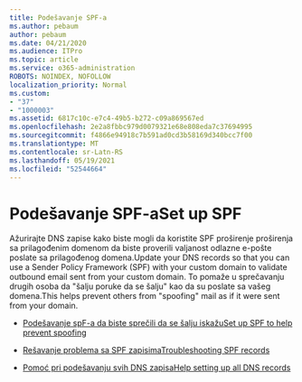 ```yaml
---
title: Podešavanje SPF-a
ms.author: pebaum
author: pebaum
ms.date: 04/21/2020
ms.audience: ITPro
ms.topic: article
ms.service: o365-administration
ROBOTS: NOINDEX, NOFOLLOW
localization_priority: Normal
ms.custom:
- "37"
- "1000003"
ms.assetid: 6817c10c-e7c4-49b5-b272-c09a869567ed
ms.openlocfilehash: 2e2a8fbbc979d0079321e68e808eda7c37694995
ms.sourcegitcommit: f4866e94918c7b591ad0cd3b58169d340bcc7f00
ms.translationtype: MT
ms.contentlocale: sr-Latn-RS
ms.lasthandoff: 05/19/2021
ms.locfileid: "52544664"
---
```

# <a name="set-up-spf"></a><span data-ttu-id="2cf0c-102">Podešavanje SPF-a</span><span class="sxs-lookup"><span data-stu-id="2cf0c-102">Set up SPF</span></span>

<span data-ttu-id="2cf0c-103">Ažurirajte DNS zapise kako biste mogli da koristite SPF proširenje proširenja sa prilagođenim domenom da biste proverili valjanost odlazne e-pošte poslate sa prilagođenog domena.</span><span class="sxs-lookup"><span data-stu-id="2cf0c-103">Update your DNS records so that you can use a Sender Policy Framework (SPF) with your custom domain to validate outbound email sent from your custom domain.</span></span> <span data-ttu-id="2cf0c-104">To pomaže u sprečavanju drugih osoba da "šalju poruke da se šalju" kao da su poslate sa vašeg domena.</span><span class="sxs-lookup"><span data-stu-id="2cf0c-104">This helps prevent others from "spoofing" mail as if it were sent from your domain.</span></span>
  
- [<span data-ttu-id="2cf0c-105">Podešavanje spF-a da biste sprečili da se šalju iskažu</span><span class="sxs-lookup"><span data-stu-id="2cf0c-105">Set up SPF to help prevent spoofing</span></span>](/microsoft-365/security/office-365-security/set-up-spf-in-office-365-to-help-prevent-spoofing)

- [<span data-ttu-id="2cf0c-106">Rešavanje problema sa SPF zapisima</span><span class="sxs-lookup"><span data-stu-id="2cf0c-106">Troubleshooting SPF records</span></span>](/microsoft-365/security/office-365-security/how-office-365-uses-spf-to-prevent-spoofing#SPFTroubleshoot)

- [<span data-ttu-id="2cf0c-107">Pomoć pri podešavanju svih DNS zapisa</span><span class="sxs-lookup"><span data-stu-id="2cf0c-107">Help setting up all DNS records</span></span>](/microsoft-365/admin/get-help-with-domains/create-dns-records-at-any-dns-hosting-provider)
